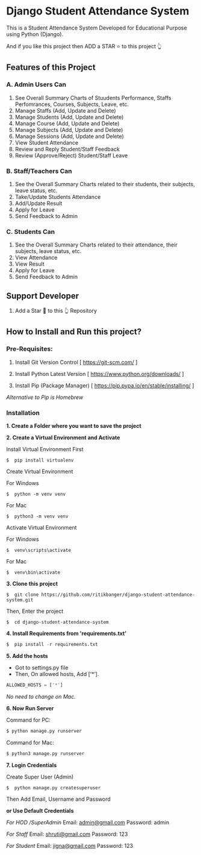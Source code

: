 # Django Student Attendance System

This is a Student Attendance System Developed for Educational Purpose using Python (Django).

And if you like this project then ADD a STAR ⭐️ to this project 👆

## Features of this Project

### A. Admin Users Can

1. See Overall Summary Charts of Stuudents Performance, Staffs Perfomrances, Courses, Subjects, Leave, etc.
2. Manage Staffs (Add, Update and Delete)
3. Manage Students (Add, Update and Delete)
4. Manage Course (Add, Update and Delete)
5. Manage Subjects (Add, Update and Delete)
6. Manage Sessions (Add, Update and Delete)
7. View Student Attendance
8. Review and Reply Student/Staff Feedback
9. Review (Approve/Reject) Student/Staff Leave

### B. Staff/Teachers Can

1. See the Overall Summary Charts related to their students, their subjects, leave status, etc.
2. Take/Update Students Attendance
3. Add/Update Result
4. Apply for Leave
5. Send Feedback to Admin

### C. Students Can

1. See the Overall Summary Charts related to their attendance, their subjects, leave status, etc.
2. View Attendance
3. View Result
4. Apply for Leave
5. Send Feedback to Admin

## Support Developer

1. Add a Star 🌟 to this 👆 Repository

## How to Install and Run this project?

### Pre-Requisites:

1. Install Git Version Control
   [ https://git-scm.com/ ]

2. Install Python Latest Version
   [ https://www.python.org/downloads/ ]

3. Install Pip (Package Manager)
   [ https://pip.pypa.io/en/stable/installing/ ]

_Alternative to Pip is Homebrew_

### Installation

**1. Create a Folder where you want to save the project**

**2. Create a Virtual Environment and Activate**

Install Virtual Environment First

```
$  pip install virtualenv
```

Create Virtual Environment

For Windows

```
$  python -m venv venv
```

For Mac

```
$  python3 -m venv venv
```

Activate Virtual Environment

For Windows

```
$  venv\scripts\activate
```

For Mac

```
$  venv\bin\activate
```

**3. Clone this project**

```
$  git clone https://github.com/ritikbanger/django-student-attendance-system.git
```

Then, Enter the project

```
$  cd django-student-attendance-system
```

**4. Install Requirements from 'requirements.txt'**

```python
$  pip install -r requirements.txt
```

**5. Add the hosts**

- Got to settings.py file
- Then, On allowed hosts, Add [‘*’].

```python
ALLOWED_HOSTS = ['*']
```

_No need to change on Mac._

**6. Now Run Server**

Command for PC:

```python
$ python manage.py runserver
```

Command for Mac:

```python
$ python3 manage.py runserver
```

**7. Login Credentials**

Create Super User (Admin)

```
$  python manage.py createsuperuser
```

Then Add Email, Username and Password

**or Use Default Credentials**

_For HOD /SuperAdmin_
Email: admin@gmail.com
Password: admin

_For Staff_
Email: shruti@gmail.com
Password: 123

_For Student_
Email: jigna@gmail.com
Password: 123

